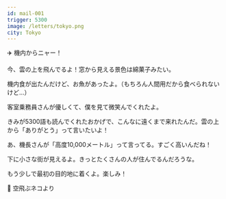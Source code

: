 ```yaml
---
id: mail-001
trigger: 5300
image: /letters/tokyo.png
city: Tokyo
---
```


✈️ 機内からニャー！

今、雲の上を飛んでるよ！窓から見える景色は綿菓子みたい。

機内食が出たんだけど、お魚があったよ。（もちろん人間用だから食べられないけど...）

客室乗務員さんが優しくて、僕を見て微笑んでくれたよ。

きみが5300語も読んでくれたおかげで、こんなに遠くまで来れたんだ。雲の上から「ありがとう」って言いたいよ！

あ、機長さんが「高度10,000メートル」って言ってる。すごく高いんだね！

下に小さな街が見えるよ。きっとたくさんの人が住んでるんだろうな。

もう少しで最初の目的地に着くよ。楽しみ！

🌟 空飛ぶネコより